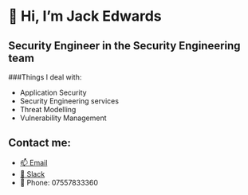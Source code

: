 # 👋 Hi, I’m Jack Edwards

## Security Engineer in the Security Engineering team

###Things I deal with:

- Application Security
- Security Engineering services
- Threat Modelling
- Vulnerability Management

## Contact me:
- [📫  Email](mailto:jack.edwards@itv.com)
- [💬  Slack](https://itv.slack.com/team/UJVTAKC1G)
- 📱 Phone: 07557833360

<!---
JackEdwards-ITV/JackEdwards-ITV is a ✨ special ✨ repository because its `README.md` (this file) appears on your GitHub profile.
You can click the Preview link to take a look at your changes.
--->
